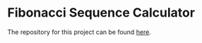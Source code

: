 # Fibonacci Sequence Calculator

The repository for this project can be found [here](https://github.com/MatheusBoy/fibo-react).